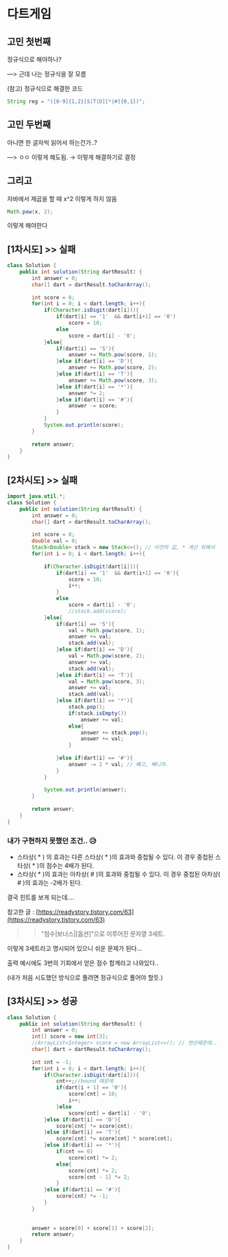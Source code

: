 # 다트게임

## 고민 첫번째

정규식으로 해야하나?

—> 근데 나는 정규식을 잘 모름 

(참고) 정규식으로 해결한 코드

```java
String reg = "([0-9]{1,2}[S|T|D][*|#]{0,1})";
```

## 고민 두번째

아니면 한 글자씩 읽어서 하는건가..?

—> ㅇㅇ 이렇게 해도됨. → 이렇게 해결하기로 결정

## 그리고

자바에서 제곱을 할 때 x^2 이렇게 하지 않음

```java
Math.pow(x, 2);
```

이렇게 해야한다

## [1차시도] >> 실패

```java
class Solution {
    public int solution(String dartResult) {
        int answer = 0;
        char[] dart = dartResult.toCharArray();
        
        int score = 0;
        for(int i = 0; i < dart.length; i++){
            if(Character.isDigit(dart[i])){
                if(dart[i] == '1'  && dart[i+1] == '0')
                    score = 10;
                else
                    score = dart[i] - '0';           
            }else{
                if(dart[i] == 'S'){
                    answer += Math.pow(score, 1);
                }else if(dart[i] == 'D'){
                    answer += Math.pow(score, 2);
                }else if(dart[i] == 'T'){
                    answer += Math.pow(score, 3);
                }else if(dart[i] == '*'){
                    answer *= 2;
                }else if(dart[i] == '#'){
                    answer -= score;
                }
            }
            System.out.println(score);
        }
        
        return answer;
    }
}
```

## [2차시도] >> 실패

```java
import java.util.*;
class Solution {
    public int solution(String dartResult) {
        int answer = 0;
        char[] dart = dartResult.toCharArray();
        
        int score = 0;
        double val = 0;
        Stack<Double> stack = new Stack<>(); // 이전의 값, * 계산 위해서
        for(int i = 0; i < dart.length; i++){
            
            if(Character.isDigit(dart[i])){
                if(dart[i] == '1'  && dart[i+1] == '0'){
                    score = 10;
                    i++;
                }
                else
                    score = dart[i] - '0'; 
                    //stack.add(score);
            }else{
                if(dart[i] == 'S'){
                    val = Math.pow(score, 1);
                    answer += val;
                    stack.add(val);
                }else if(dart[i] == 'D'){
                    val = Math.pow(score, 2);
                    answer += val;
                    stack.add(val);
                }else if(dart[i] == 'T'){
                    val = Math.pow(score, 3);
                    answer += val;
                    stack.add(val);
                }else if(dart[i] == '*'){
                    stack.pop();
                    if(stack.isEmpty())
                        answer += val;
                    else{
                        answer += stack.pop();
                        answer += val;
                    }
                        
                }else if(dart[i] == '#'){
                    answer -= 2 * val; // 빼고, 빼니까.
                }
            }
            
            System.out.println(answer);
        }
        
        return answer;
    }
}
```

### 내가 구현하지 못했던 조건.. 😥

- 스타상( * ) 의 효과는 다른 스타상( * )의 효과와 중첩될 수 있다. 이 경우 중첩된 스타상( * )의 점수는 4배가 된다.
- 스타상( * )의 효과는 아차상( # )의 효과와 중첩될 수 있다. 이 경우 중첩된 아차상( # )의 효과는 -2배가 된다.

결국 힌트를 보게 되는데....

참고한 글 : [https://readystory.tistory.com/63](https://readystory.tistory.com/63)

>> "점수|보너스|[옵션]"으로 이루어진 문자열 3세트.

이렇게 3세트라고 명시되어 있으니 쉬운 문제가 된다...

출력 예시에도 3번의 기회에서 얻은 점수 합계라고 나와있다..

(내가 처음 시도했던 방식으로 풀려면 정규식으로 풀어야 할듯.)

## [3차시도] >> 성공

```java
class Solution {
    public int solution(String dartResult) {
        int answer = 0;
        int[] score = new int[3];
        //ArrayList<Integer> score = new ArrayList<>(); // 연산때문에..
        char[] dart = dartResult.toCharArray();
        
        int cnt = -1;
        for(int i = 0; i < dart.length; i++){
            if(Character.isDigit(dart[i])){
                cnt++;//bound 때문에
                if(dart[i + 1] == '0'){
                    score[cnt] = 10;
                    i++;
                }else
                    score[cnt] = dart[i] - '0';
            }else if(dart[i] == 'D'){
                score[cnt] *= score[cnt];
            }else if(dart[i] == 'T'){
                score[cnt] *= score[cnt] * score[cnt];
            }else if(dart[i] == '*'){
                if(cnt == 0)
                    score[cnt] *= 2;
                else{
                    score[cnt] *= 2;
                    score[cnt - 1] *= 2;
                }
            }else if(dart[i] == '#'){
                score[cnt] *= -1;
            }
        }
        
        
        answer = score[0] + score[1] + score[2];
        return answer;
    }
}
```